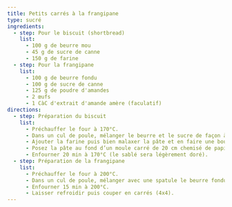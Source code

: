 ```yaml
---
title: Petits carrés à la frangipane
type: sucré
ingredients:
  - step: Pour le biscuit (shortbread)
    list:
      - 100 g de beurre mou
      - 45 g de sucre de canne
      - 150 g de farine
  - step: Pour la frangipane
    list:
      - 100 g de beurre fondu
      - 100 g de sucre de canne
      - 125 g de poudre d'amandes
      - 2 œufs
      - 1 CàC d'extrait d'amande amère (faculatif)
directions:
  - step: Préparation du biscuit
    list:
      - Préchauffer le four à 170°C.
      - Dans un cul de poule, mélanger le beurre et le sucre de façon à obtenir une crème.
      - Ajouter la farine puis bien malaxer la pâte et en faire une boule (avec les mains).
      - Posez la pâte au fond d’un moule carré de 20 cm chemisé de papier de cuisson. Étaler bien la pâte à l’aide de votre poing.
      - Enfourner 20 min à 170°C (le sablé sera légèrement doré).
  - step: Préparation de la frangipane
    list:
      - Préchauffer le four à 200°C.
      - Dans un cul de poule, mélanger avec une spatule le beurre fondu, le sucre et les œufs puis l'amande en poudre ainsi que l'amande amère.
      - Enfourner 15 min à 200°C.
      - Laisser refroidir puis couper en carrés (4x4).
---
```

